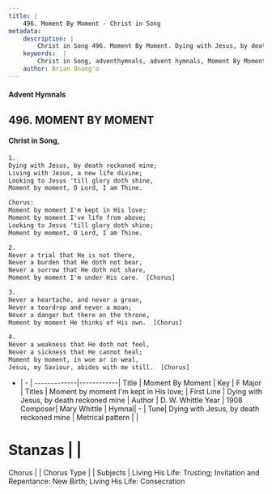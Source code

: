 ```yaml
---
title: |
    496. Moment By Moment - Christ in Song
metadata:
    description: |
        Christ in Song 496. Moment By Moment. Dying with Jesus, by death reckoned mine; Living with Jesus, a new life divine; Looking to Jesus 'till glory doth shine, Moment by moment, O Lord, I am Thine. Chorus: Moment by moment I'm kept in His love; Moment by moment I've life from above; Looking to Jesus 'till glory doth shine; Moment by moment, O Lord, I am Thine.
    keywords:  |
        Christ in Song, adventhymnals, advent hymnals, Moment By Moment, Dying with Jesus, by death reckoned mine. Moment by moment I'm kept in His love;
    author: Brian Onang'o
---
```


#### Advent Hymnals
## 496. MOMENT BY MOMENT
####  Christ in Song,

```txt
1.
Dying with Jesus, by death reckoned mine;
Living with Jesus, a new life divine;
Looking to Jesus 'till glory doth shine,
Moment by moment, O Lord, I am Thine.

Chorus:
Moment by moment I'm kept in His love;
Moment by moment I've life from above;
Looking to Jesus 'till glory doth shine;
Moment by moment, O Lord, I am Thine.

2.
Never a trial that He is not there,
Never a burden that He doth not bear,
Never a sorrow that He doth not share,
Moment by moment I'm under His care.  [Chorus]

3.
Never a heartache, and never a groan,
Never a teardrop and never a moan;
Never a danger but there on the throne,
Moment by moment He thinks of His own.  [Chorus]

4.
Never a weakness that He doth not feel,
Never a sickness that He cannot heal;
Moment by moment, in woe or in weal,
Jesus, my Saviour, abides with me still.  [Chorus]

```

- |   -  |
-------------|------------|
Title | Moment By Moment |
Key | F Major |
Titles | Moment by moment I'm kept in His love; |
First Line | Dying with Jesus, by death reckoned mine |
Author | D. W. Whittle
Year | 1908
Composer| Mary Whittle |
Hymnal|  - |
Tune| Dying with Jesus, by death reckoned mine |
Metrical pattern | |
# Stanzas |  |
Chorus |  |
Chorus Type |  |
Subjects | Living His Life: Trusting; Invitation and Repentance: New Birth; Living His Life: Consecration<span id='more_topics' style='display:none'>; Special Selections: Solos; Special Selections: Choir or Quartet |
Texts | Psalm 121:3 |
Print Texts | 
Scripture Song |  |
    
